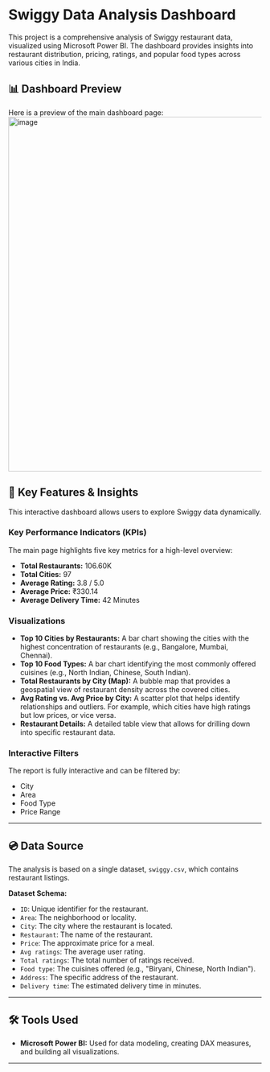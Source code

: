 # Swiggy Data Analysis Dashboard

This project is a comprehensive analysis of Swiggy restaurant data, visualized using Microsoft Power BI. The dashboard provides insights into restaurant distribution, pricing, ratings, and popular food types across various cities in India.

## 📊 Dashboard Preview

Here is a preview of the main dashboard page:
<img width="1290" height="705" alt="image" src="https://github.com/user-attachments/assets/04b3b855-b892-46c7-b25a-301fbfd95246" />

## 🚀 Key Features & Insights

This interactive dashboard allows users to explore Swiggy data dynamically.

### Key Performance Indicators (KPIs)
The main page highlights five key metrics for a high-level overview:
* **Total Restaurants:** 106.60K
* **Total Cities:** 97
* **Average Rating:** 3.8 / 5.0
* **Average Price:** ₹330.14
* **Average Delivery Time:** 42 Minutes

### Visualizations
* **Top 10 Cities by Restaurants:** A bar chart showing the cities with the highest concentration of restaurants (e.g., Bangalore, Mumbai, Chennai).
* **Top 10 Food Types:** A bar chart identifying the most commonly offered cuisines (e.g., North Indian, Chinese, South Indian).
* **Total Restaurants by City (Map):** A bubble map that provides a geospatial view of restaurant density across the covered cities.
* **Avg Rating vs. Avg Price by City:** A scatter plot that helps identify relationships and outliers. For example, which cities have high ratings but low prices, or vice versa.
* **Restaurant Details:** A detailed table view that allows for drilling down into specific restaurant data.

### Interactive Filters
The report is fully interactive and can be filtered by:
* City
* Area
* Food Type
* Price Range

---

## 💿 Data Source

The analysis is based on a single dataset, `swiggy.csv`, which contains restaurant listings.

**Dataset Schema:**
* `ID`: Unique identifier for the restaurant.
* `Area`: The neighborhood or locality.
* `City`: The city where the restaurant is located.
* `Restaurant`: The name of the restaurant.
* `Price`: The approximate price for a meal.
* `Avg ratings`: The average user rating.
* `Total ratings`: The total number of ratings received.
* `Food type`: The cuisines offered (e.g., "Biryani, Chinese, North Indian").
* `Address`: The specific address of the restaurant.
* `Delivery time`: The estimated delivery time in minutes.

---

## 🛠️ Tools Used

* **Microsoft Power BI:** Used for data modeling, creating DAX measures, and building all visualizations.

---
